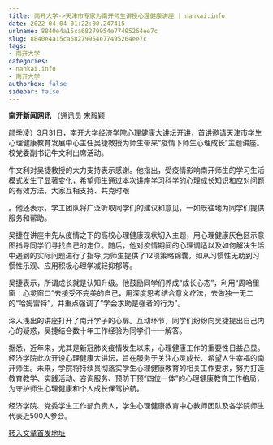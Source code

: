```yaml
---
title: 南开大学->天津市专家为南开师生讲授心理健康讲座 | nankai.info
date: 2022-04-04 01:22:00.247415
urlname: 8840e4a15ca68279954e77495264ee7c
slug: 8840e4a15ca68279954e77495264ee7c
tags: 
- 南开大学
categories:
- nankai.info
- 南开大学
authorbox: false
sidebar: false
---
```

**南开新闻网讯** （通讯员 宋毅颖

颜季凌）3月31日，南开大学经济学院心理健康大讲坛开讲，首讲邀请天津市学生心理健康教育发展中心主任吴捷教授为师生带来“疫情下师生心理成长”主题讲座。校党委副书记牛文利出席活动。

牛文利对吴捷教授的大力支持表示感谢。他指出，受疫情影响南开师生的学习生活模式发生了显著变化，希望师生通过本次讲座学习科学的心理成长知识和应对问题的有效方法，大家互相支持、共克时艰
<!--more-->
。他还表示，学工团队将广泛听取同学们的建议和意见，一如既往地为同学们提供服务和帮助。

吴捷在讲座中先从疫情之下的高校心理健康现状切入主题，用心理健康灰色区示意图指导同学们寻找自己的定位。随后，他对疫情期间的心理调适以及如何解决生活中遇到的实际问题进行了指导,为师生提供了12项策略锦囊，如从习惯性无助到习惯性乐观、应用积极心理学减轻抑郁等。

吴捷表示，所谓成长就是认知升级。他鼓励同学们养成“成长心态”，利用“周哈里窗：心灵窗口”去接受不完美的自己，用深度思考结合意义疗法，去做独一无二的“哈姆雷特”，并重点强调了“学会求助是强者的行为”。

深入浅出的讲座打开了南开学子的心扉。互动环节，同学们纷纷向吴捷提出自己内心的疑惑，吴捷结合数十年工作经验为同学们一一解答。

据悉，近年来，尤其是新冠肺炎疫情发生以来，心理健康工作的重要性日益凸显。经济学院此次开设心理健康大讲坛，旨在服务于关注心灵成长、希望人生幸福的南开师生。未来，学院将持续贯彻落实学生心理健康教育的相关工作要求，努力打造教育教学、实践活动、咨询服务、预防干预“四位一体”的心理健康教育工作格局，为守护师生心理健康和个人成长保驾护航。

经济学院、党委学生工作部负责人，学生心理健康教育中心教师团队及各学院师生代表近500人参会。



[转入文章首发地址](http://news.nankai.edu.cn/ywsd/system/2022/04/02/030050775.shtml)